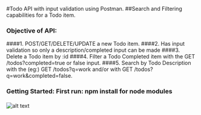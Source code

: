 #Todo API with input validation using Postman.
##Search and Filtering capabilities for a Todo item.

### Objective of API:

####1. POST/GET/DELETE/UPDATE a new Todo item.
####2. Has input validation so only a description/completed input can be made
####3. Delete a Todo item by :id
####4. Filter a Todo Completed item with the GET /todos?completed=true or false input.
####5. Search by Todo Description with the (eg:) GET /todos?q=work
                                and/or with GET /todos?q=work&completed=false.

### Getting Started: First run: npm install for node modules

####
![alt text](screenshots/filename.png "https://cloud.githubusercontent.com/assets/9425774/9911229/ed7cee9a-5c55-11e5-9efe-d7f2759d757e.png")
